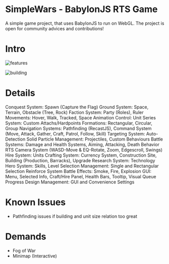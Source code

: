 # SimpleWars - BabylonJS RTS Game

A simple game project, that uses BabylonJS to run on WebGL. The project is open for community advices and contributions!

# Intro

![features](https://user-images.githubusercontent.com/106460589/218599005-1b51c07a-1209-4385-aca0-2d0a41e8e8d4.png)

![building](https://user-images.githubusercontent.com/106460589/218599026-4ee2d887-8480-4fba-b314-123437bcaff4.png)

# Details

Conquest System: Spawn (Capture the Flag)
Ground System: Space, Terrain, Obstacle (Tree, Rock)
Faction System: Party (Roles), Ruler
Movements: Hover, Walk, Tracked, Space
Animation Control: Unit
Series System: Custom Attachs/Hardpoints
Formations: Rectangular, Circular, Group
Navigation Systems: Pathfinding (RecastJS), Command System (Move, Attack, Gather, Craft, Patrol, Follow, Skill)
Targeting System: Auto-Detection
Solid Particle Management: Projectiles, Custom Behaviours
Battle Systems: Damage and Health Systems, Aiming, Attacking, Death Behavior
RTS Camera System (WASD-Move & EQ-Rotate, Zoom, Edgescroll, Swings)
Hire System: Units
Crafting System: Currency System, Construction Site, Building (Production, Barracks), Upgrade
Research System: Technology
Hero System: Skills, Level
Selection Management: Single and Rectangular Selection
Reinforce System
Battle Effects: Smoke, Fire, Explosion
GUI: Menu, Selected Info, Craft/Hire Panel, Health Bars, Tooltip, Visual Queue Progress
Design Management: GUI and Convenience Settings

# Known Issues

- Pathfinding issues if building and unit size relation too great

# Demands

- Fog of War
- Minimap (Interactive)

